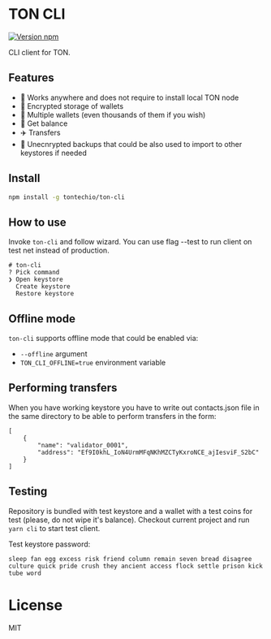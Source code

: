 # TON CLI

[![Version npm](https://img.shields.io/npm/v/ton-cli.svg?logo=npm)](https://www.npmjs.com/package/ton-cli)

CLI client for TON.

## Features
- 🚀 Works anywhere and does not require to install local TON node
- 🔐 Encrypted storage of wallets
- 💸 Multiple wallets (even thousands of them if you wish)
- 🍰 Get balance
- ✈️ Transfers
- 💾 Unecnrypted backups that could be also used to import to other keystores if needed

## Install

```bash
npm install -g tontechio/ton-cli
```

## How to use
Invoke `ton-cli` and follow wizard.
You can use flag --test to run client on test net instead of production.

```
# ton-cli
? Pick command
❯ Open keystore
  Create keystore
  Restore keystore
```

## Offline mode

`ton-cli` supports offline mode that could be enabled via:
* `--offline` argument
* `TON_CLI_OFFLINE=true` environment variable

## Performing transfers
When you have working keystore you have to write out contacts.json file in the same directory to be able to perform transfers in the form:

```
[
    {
        "name": "validator_0001",
        "address": "Ef9I0khL_IoN4UrmMFqNKhMZCTyKxroNCE_ajIesviF_S2bC"
    }
]
```

## Testing

Repository is bundled with test keystore and a wallet with a test coins for test (please, do not wipe it's balance).
Checkout current project and run `yarn cli` to start test client.

Test keystore password: 
```
sleep fan egg excess risk friend column remain seven bread disagree culture quick pride crush they ancient access flock settle prison kick tube word
```

# License

MIT
